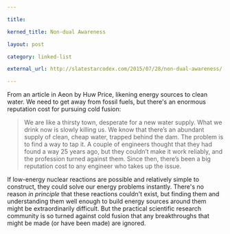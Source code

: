 ```yaml
---

title: 

kerned_title: Non-dual Awareness

layout: post

category: linked-list

external_url: http://slatestarcodex.com/2015/07/28/non-dual-awareness/

---
```


From an article in Aeon by Huw Price, likening energy sources to clean water. We need to get away from fossil fuels, but there's an enormous reputation cost for pursuing cold fusion:

> We are like a thirsty town, desperate for a new water supply. What we drink now is slowly killing us. We know that there’s an abundant supply of clean, cheap water, trapped behind the dam. The problem is to find a way to tap it. A couple of engineers thought that they had found a way 25 years ago, but they couldn’t make it work reliably, and the profession turned against them. Since then, there’s been a big reputation cost to any engineer who takes up the issue.

If low-energy nuclear reactions are possible and relatively simple to construct, they could solve our energy problems instantly. There's no reason *in principle* that these reactions couldn't exist, but finding them and understanding them well enough to build energy sources around them might be extraordinarily difficult. But the practical scientific research community is so turned against cold fusion that any breakthroughs that might be made (or have been made) are ignored.
